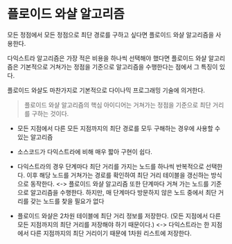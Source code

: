 # 플로이드 와샬 알고리즘

모든 정점에서 모든 정점으로 최단 경로를 구하고 싶다면 플로이드 와샬 알고리즘을 사용한다.
  
다익스트라 알고리즘은 가장 적은 비용을 하나씩 선택해야 했다면 플로이드 와샬 알고리즘은 기본적으로 거쳐가는 정점을 기준으로 알고리즘을 수행한다는 점에서 그 특징이 있다.
  
플로이드 와샬도 마찬가지로 기본적으로 다이나믹 프로그래밍 기술에 의거한다.

> 플로이드 와샬 알고리즘의 핵심 아이디어는 거쳐가는 정점을 기준으로 최단 거리를 구하는 것이다.

- 모든 지점에서 다른 모든 지점까지의 최단 경로를 모두 구해하는 경우에 사용할 수 있는 알고리즘

- 소스코드가 다익스트라에 비해 매우 짧아 구현이 쉽다.
- 다익스트라의 경우 단계마다 최단 거리를 가지는 노드를 하나씩 반복적으로 선택한다. 이후 해당 노드를 거쳐가는 경로를 확인하여 최단 거리 테이블을 갱신하는 방식으로 동작한다. <-> 플로이드 와샬 알고리즘 또한 단계마다 거쳐 가는 노드를 기준으로 알고리즘을 수행한다. 하지만, 매 단계마다 방문하지 않은 노드 중에서 최단 거리를 갖는 노드를 찾을 필요가 없다
- 플로이드 와샬은 2차원 테이블에 최단 거리 정보를 저장한다. (모든 지점에서 다른 모든 지점까지의 최단 거리를 저장해야 하기 때문이다.) <-> 다익스트라는 한 지점에서 다른 지점까지의 최단 거리이기 때문에 1차원 리스트에 저장한다.